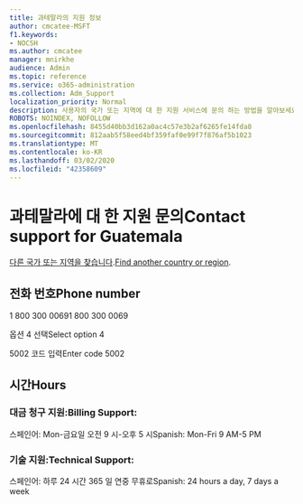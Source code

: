 ```yaml
---
title: 과테말라의 지원 정보
author: cmcatee-MSFT
f1.keywords:
- NOCSH
ms.author: cmcatee
manager: mnirkhe
audience: Admin
ms.topic: reference
ms.service: o365-administration
ms.collection: Adm_Support
localization_priority: Normal
description: 사용자의 국가 또는 지역에 대 한 지원 서비스에 문의 하는 방법을 알아보세요.
ROBOTS: NOINDEX, NOFOLLOW
ms.openlocfilehash: 8455d40bb3d162a0ac4c57e3b2af6265fe14fda8
ms.sourcegitcommit: 812aab5f58eed4bf359faf0e99f7f876af5b1023
ms.translationtype: MT
ms.contentlocale: ko-KR
ms.lasthandoff: 03/02/2020
ms.locfileid: "42358609"
---
```

# <a name="contact-support-for-guatemala"></a><span data-ttu-id="b4d35-103">과테말라에 대 한 지원 문의</span><span class="sxs-lookup"><span data-stu-id="b4d35-103">Contact support for Guatemala</span></span>

<span data-ttu-id="b4d35-104">[다른 국가 또는 지역을 찾습니다](../contact-support-for-business-products.md).</span><span class="sxs-lookup"><span data-stu-id="b4d35-104">[Find another country or region](../contact-support-for-business-products.md).</span></span>

## <a name="phone-number"></a><span data-ttu-id="b4d35-105">전화 번호</span><span class="sxs-lookup"><span data-stu-id="b4d35-105">Phone number</span></span>
<span data-ttu-id="b4d35-106">1 800 300 0069</span><span class="sxs-lookup"><span data-stu-id="b4d35-106">1 800 300 0069</span></span>

<span data-ttu-id="b4d35-107">옵션 4 선택</span><span class="sxs-lookup"><span data-stu-id="b4d35-107">Select option 4</span></span>

<span data-ttu-id="b4d35-108">5002 코드 입력</span><span class="sxs-lookup"><span data-stu-id="b4d35-108">Enter code 5002</span></span>

## <a name="hours"></a><span data-ttu-id="b4d35-109">시간</span><span class="sxs-lookup"><span data-stu-id="b4d35-109">Hours</span></span>
### <a name="billing-support"></a><span data-ttu-id="b4d35-110">대금 청구 지원:</span><span class="sxs-lookup"><span data-stu-id="b4d35-110">Billing Support:</span></span>

<span data-ttu-id="b4d35-111">스페인어: Mon-금요일 오전 9 시-오후 5 시</span><span class="sxs-lookup"><span data-stu-id="b4d35-111">Spanish: Mon-Fri 9 AM-5 PM</span></span>

### <a name="technical-support"></a><span data-ttu-id="b4d35-112">기술 지원:</span><span class="sxs-lookup"><span data-stu-id="b4d35-112">Technical Support:</span></span>

<span data-ttu-id="b4d35-113">스페인어: 하루 24 시간 365 일 연중 무휴로</span><span class="sxs-lookup"><span data-stu-id="b4d35-113">Spanish: 24 hours a day, 7 days a week</span></span>
